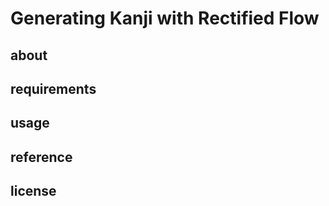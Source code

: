 # Generating Kanji with Rectified Flow

## about

## requirements

## usage

## reference

## license

